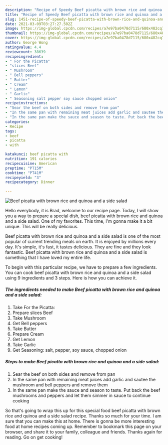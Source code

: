 ```yaml
---
description: "Recipe of Speedy Beef picatta with brown rice and quinoa and a side salad"
title: "Recipe of Speedy Beef picatta with brown rice and quinoa and a side salad"
slug: 1451-recipe-of-speedy-beef-picatta-with-brown-rice-and-quinoa-and-a-side-salad
date: 2021-03-09T03:27:27.502Z
image: https://img-global.cpcdn.com/recipes/a7e97ba0478d7115/680x482cq70/beef-picatta-with-brown-rice-and-quinoa-and-a-side-salad-recipe-main-photo.jpg
thumbnail: https://img-global.cpcdn.com/recipes/a7e97ba0478d7115/680x482cq70/beef-picatta-with-brown-rice-and-quinoa-and-a-side-salad-recipe-main-photo.jpg
cover: https://img-global.cpcdn.com/recipes/a7e97ba0478d7115/680x482cq70/beef-picatta-with-brown-rice-and-quinoa-and-a-side-salad-recipe-main-photo.jpg
author: George Wong
ratingvalue: 4.4
reviewcount: 38639
recipeingredient:
- " For the Picatta"
- "slices Beef"
- " Mushroom"
- " Bell peppers"
- " Butter"
- " Cream"
- " Lemon"
- " Garlic"
- " Seasoning salt pepper soy sauce chopped onion"
recipeinstructions:
- "Sear the beef on both sides and remove from pan"
- "In the same pan with remaining meat juices add garlic and sautee the mushroom and bell peppers and remove them"
- "In the same pan make the sauce and season to taste. Put back the beef mushrooms and peppers and let them simmer in sauce to continue cooking"
categories:
- Recipe
tags:
- beef
- picatta
- with

katakunci: beef picatta with 
nutrition: 191 calories
recipecuisine: American
preptime: "PT15M"
cooktime: "PT41M"
recipeyield: "3"
recipecategory: Dinner

---
```



![Beef picatta with brown rice and quinoa and a side salad](https://img-global.cpcdn.com/recipes/a7e97ba0478d7115/680x482cq70/beef-picatta-with-brown-rice-and-quinoa-and-a-side-salad-recipe-main-photo.jpg)

Hello everybody, it is Brad, welcome to our recipe page. Today, I will show you a way to prepare a special dish, beef picatta with brown rice and quinoa and a side salad. One of my favorites. This time, I'm gonna make it a bit unique. This will be really delicious.



Beef picatta with brown rice and quinoa and a side salad is one of the most popular of current trending meals on earth. It is enjoyed by millions every day. It's simple, it's fast, it tastes delicious. They are fine and they look fantastic. Beef picatta with brown rice and quinoa and a side salad is something that I have loved my entire life.


To begin with this particular recipe, we have to prepare a few ingredients. You can cook beef picatta with brown rice and quinoa and a side salad using 9 ingredients and 3 steps. Here is how you can achieve it.

<!--inarticleads1-->

##### The ingredients needed to make Beef picatta with brown rice and quinoa and a side salad:

1. Take  For the Picatta:
1. Prepare slices Beef
1. Take  Mushroom
1. Get  Bell peppers
1. Take  Butter
1. Prepare  Cream
1. Get  Lemon
1. Take  Garlic
1. Get  Seasoning: salt, pepper, soy sauce, chopped onion




<!--inarticleads2-->

##### Steps to make Beef picatta with brown rice and quinoa and a side salad:

1. Sear the beef on both sides and remove from pan
1. In the same pan with remaining meat juices add garlic and sautee the mushroom and bell peppers and remove them
1. In the same pan make the sauce and season to taste. Put back the beef mushrooms and peppers and let them simmer in sauce to continue cooking




So that's going to wrap this up for this special food beef picatta with brown rice and quinoa and a side salad recipe. Thanks so much for your time. I am sure that you can make this at home. There is gonna be more interesting food at home recipes coming up. Remember to bookmark this page on your browser, and share it to your family, colleague and friends. Thanks again for reading. Go on get cooking!
